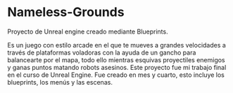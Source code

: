 # Nameless-Grounds
Proyecto de Unreal engine creado mediante Blueprints.

Es un juego con estilo arcade en el que te mueves a grandes velocidades a través de plataformas voladoras con la ayuda de un gancho para balancearte por el mapa, todo ello mientras esquivas proyectiles enemigos y ganas puntos matando robots asesinos.
Este proyecto fue mi trabajo final en el curso de Unreal Engine. Fue creado en mes y cuarto, esto incluye los blueprints, los menús y las escenas.
